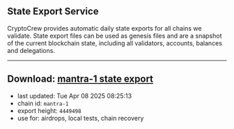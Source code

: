 ## State Export Service
CryptoCrew provides automatic daily state exports for all chains we validate. State export files can be used as genesis files and are a snapshot of the current blockchain state, including all validators, accounts, balances and delegations.

---
**Download: [mantra-1 state export](https://dl-eu2.ccvalidators.com/SERVICE/mantrachain/mantra-1_export_4449498.json)**
---

- last updated: Tue Apr 08 2025 08:25:13
- chain id: `mantra-1`
- export height: `4449498`
- use for: airdrops, local tests, chain recovery
